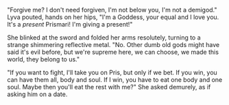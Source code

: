 "Forgive me? I don't need forgiven, I'm not below you, I'm not a demigod." Lyva pouted, hands on her hips, "I'm a Goddess, your equal and I love you. It's a *present* Prismari! I'm giving a present!"    

She blinked at the sword and folded her arms resolutely, turning to a strange shimmering reflective metal. "No. Other dumb old gods might have said it's evil before,  but we're supreme here, we can choose, we made this world, they belong to us."   

"If you want to fight, I'll take you on Pris, but only if we bet. If you win, you can have them all, body and soul. If I win, you have to eat one body and one soul. Maybe then you'll eat the rest with me?" She asked demurely, as if asking him on a date.